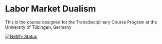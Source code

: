 # Labor Market Dualism

This is the course designed for the Transdisciplinary Course Program at the University of Tübingen, Germany

[![Netlify Status](https://api.netlify.com/api/v1/badges/2e12069d-a24c-433d-853d-70f2fe90b63e/deploy-status)](https://app.netlify.com/sites/dual-market/deploys)
